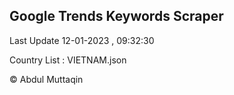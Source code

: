 

## Google Trends Keywords Scraper 
 
Last Update 12-01-2023 , 09:32:30

Country List :
VIETNAM.json



© Abdul Muttaqin 

